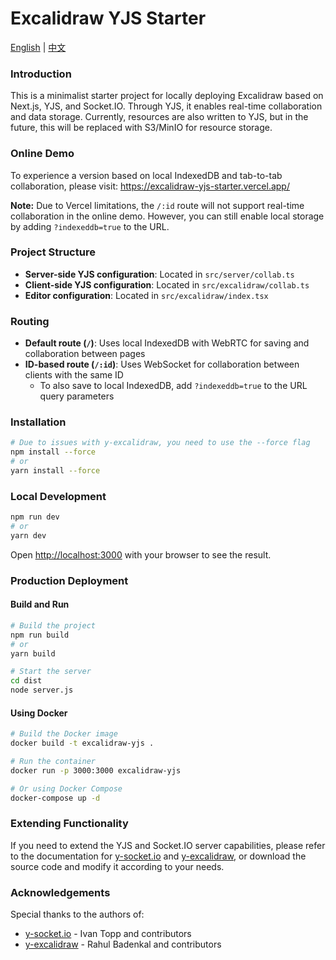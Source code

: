 # Excalidraw YJS Starter

[English](./README.md) | [中文](./README.zh-CN.md)

### Introduction

This is a minimalist starter project for locally deploying Excalidraw based on Next.js, YJS, and Socket.IO. Through YJS, it enables real-time collaboration and data storage. Currently, resources are also written to YJS, but in the future, this will be replaced with S3/MinIO for resource storage.

### Online Demo

To experience a version based on local IndexedDB and tab-to-tab collaboration, please visit: https://excalidraw-yjs-starter.vercel.app/

**Note:** Due to Vercel limitations, the `/:id` route will not support real-time collaboration in the online demo. However, you can still enable local storage by adding `?indexeddb=true` to the URL.

### Project Structure

- **Server-side YJS configuration**: Located in `src/server/collab.ts`
- **Client-side YJS configuration**: Located in `src/excalidraw/collab.ts`
- **Editor configuration**: Located in `src/excalidraw/index.tsx`

### Routing

- **Default route (`/`)**: Uses local IndexedDB with WebRTC for saving and collaboration between pages
- **ID-based route (`/:id`)**: Uses WebSocket for collaboration between clients with the same ID
  - To also save to local IndexedDB, add `?indexeddb=true` to the URL query parameters

### Installation

```bash
# Due to issues with y-excalidraw, you need to use the --force flag
npm install --force
# or
yarn install --force
```

### Local Development

```bash
npm run dev
# or
yarn dev
```

Open [http://localhost:3000](http://localhost:3000) with your browser to see the result.

### Production Deployment

#### Build and Run

```bash
# Build the project
npm run build
# or
yarn build

# Start the server
cd dist
node server.js
```

#### Using Docker

```bash
# Build the Docker image
docker build -t excalidraw-yjs .

# Run the container
docker run -p 3000:3000 excalidraw-yjs

# Or using Docker Compose
docker-compose up -d
```

### Extending Functionality

If you need to extend the YJS and Socket.IO server capabilities, please refer to the documentation for [y-socket.io](https://github.com/ivan-topp/y-socket.io) and [y-excalidraw](https://github.com/excalidraw/y-excalidraw), or download the source code and modify it according to your needs.

### Acknowledgements

Special thanks to the authors of:

- [y-socket.io](https://github.com/ivan-topp/y-socket.io) - Ivan Topp and contributors
- [y-excalidraw](https://github.com/RahulBadenkal/y-excalidraw) - Rahul Badenkal and contributors
